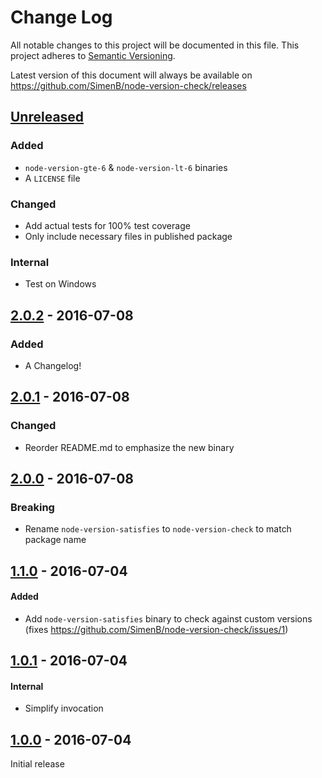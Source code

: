# Change Log
All notable changes to this project will be documented in this file.
This project adheres to [Semantic Versioning](http://semver.org/).

Latest version of this document will always be available on https://github.com/SimenB/node-version-check/releases

## [Unreleased]
### Added
- `node-version-gte-6` & `node-version-lt-6` binaries
- A `LICENSE` file

### Changed
- Add actual tests for 100% test coverage
- Only include necessary files in published package

### Internal
- Test on Windows

## [2.0.2] - 2016-07-08
### Added
- A Changelog!

## [2.0.1] - 2016-07-08
### Changed
- Reorder README.md to emphasize the new binary

## [2.0.0] - 2016-07-08
### Breaking
- Rename `node-version-satisfies` to `node-version-check` to match package name

## [1.1.0] - 2016-07-04
#### Added
- Add `node-version-satisfies` binary to check against custom versions
(fixes https://github.com/SimenB/node-version-check/issues/1)

## [1.0.1] - 2016-07-04
#### Internal
- Simplify invocation

## [1.0.0] - 2016-07-04
Initial release


[Unreleased]: https://github.com/SimenB/node-version-check/compare/v2.0.2...HEAD
[2.0.2]: https://github.com/SimenB/node-version-check/compare/v2.0.1...v2.0.2
[2.0.1]: https://github.com/SimenB/node-version-check/compare/v2.0.0...v2.0.1
[2.0.0]: https://github.com/SimenB/node-version-check/compare/v1.1.0...v2.0.0
[1.1.0]: https://github.com/SimenB/node-version-check/compare/v1.0.1...v1.1.0
[1.0.1]: https://github.com/SimenB/node-version-check/compare/v1.0.0...v1.0.1
[1.0.0]: https://github.com/SimenB/node-version-check/commit/f13d18d2a9a145f2898bd2b1e8a7a1f6c0db9650
